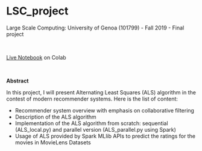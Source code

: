 # LSC_project
Large Scale Computing: University of Genoa (101799) - Fall 2019 - Final project

<br>

[Live Notebook](https://colab.research.google.com/drive/1ujhDPSVYUEuikOz49k5y99tZMA4dIY4i?usp=sharing) on Colab

<br>

<b>Abstract</b>

In this project, I will present Alternating Least Squares (ALS) algorithm in the contest of modern recommender systems. Here is the list of content:

- Recommender system overview with emphasis on collaborative filtering
- Description of the ALS algorithm
- Implementation of the ALS algorithm from scratch: sequential (ALS_local.py) and parallel version (ALS_parallel.py using Spark)
- Usage of ALS provided by Spark MLlib APIs to predict the ratings for the movies in MovieLens Datasets
